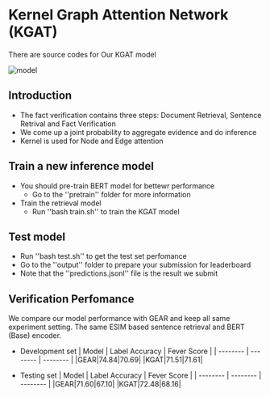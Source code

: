 # Kernel Graph Attention Network (KGAT)
There are source codes for Our KGAT model 


![model](https://github.com/thunlp/KernelGAT/blob/master/model.png)




## Introduction
* The fact verification contains three steps: Document Retrieval, Sentence Retrival and Fact Verification
* We come up a joint probability to aggregate evidence and do inference
* Kernel is used for Node and Edge attention




## Train a new inference model
* You should pre-train BERT model for bettewr performance
	* Go to the ''pretrain'' folder for more information
* Train the retrieval model
	* Run ''bash train.sh'' to train the KGAT model


## Test model
* Run ''bash test.sh'' to get the test set perfomance
* Go to the ''output'' folder to prepare your submission for leaderboard
* Note that the ''predictions.jsonl'' file is the result we submit


## Verification Perfomance

We compare our model performance with GEAR and keep all same experiment setting. The same ESIM based sentence retrieval and BERT (Base) encoder. 

* Development set
| Model |  Label Accuracy | Fever Score |
| --------  | -------- | -------- |
|GEAR|74\.84|70\.69|
|KGAT|71\.51|71\.61|


* Testing set
| Model |  Label Accuracy | Fever Score |
| --------  | -------- | -------- |
|GEAR|71\.60|67\.10|
|KGAT|72\.48|68\.16|